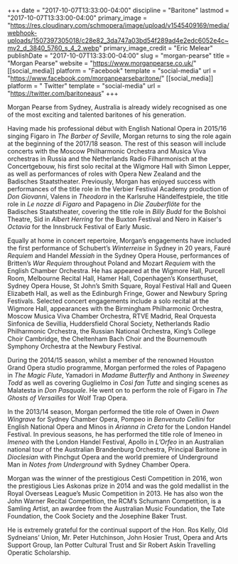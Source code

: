 +++
date = "2017-10-07T13:33:00-04:00"
discipline = "Baritone"
lastmod = "2017-10-07T13:33:00-04:00"
primary_image = "https://res.cloudinary.com/schmopera/image/upload/v1545409169/media/webhook-uploads/1507397305018/c28e82_3da747a03bd54f289ad4e2edc6052e4c~mv2_d_3840_5760_s_4_2.webp"
primary_image_credit = "Eric Melear"
publishDate = "2017-10-07T13:33:00-04:00"
slug = "morgan-pearse"
title = "Morgan Pearse"
website = "https://www.morganpearse.co.uk/"
[[social_media]]
platform = "Facebook"
template = "social-media"
url = "https://www.facebook.com/morganpearsebaritone/"
[[social_media]]
platform = " Twitter"
template = "social-media"
url = "https://twitter.com/baritoneaus"
+++

Morgan Pearse from Sydney, Australia is already widely recognised as one of the most exciting and talented baritones of his generation.
 
Having made his professional début with English National Opera in 2015/16 singing Figaro in *The Barber of Seville*, Morgan returns to sing the role again at the beginning of the 2017/18 season. The rest of this season will include concerts with the Moscow Philharmonic Orchestra and Musica Viva orchestras in Russia and the Netherlands Radio Filharmonisch at the Concertgebouw, his first solo recital at the Wigmore Hall with Simon Lepper, as well as performances of roles with Opera New Zealand and the Badisches Staatstheater. Previously, Morgan has enjoyed success with performances of the title role in the Verbier Festival Academy production of *Don Giovanni*, Valens in *Theodora* in the Karlsruhe Händelfestpiele, the title role in *Le nozze di Figaro* and Papageno in *Die Zauberflöte* for the Badisches Staatstheater, covering the title role in *Billy Budd* for the Bolshoi Theatre, Sid in *Albert Herring* for the Buxton Festival and Nero in Kaiser's *Octavia* for the Innsbruck Festival of Early Music.

Equally at home in concert repertoire, Morgan’s  engagements have included the first performance of Schubert’s *Winterreise* in Sydney in 20 years, Fauré *Requiem* and Handel *Messiah* in the Sydney Opera House, performances of Britten’s *War Requiem* throughout Poland and Mozart *Requiem*  with the English Chamber Orchestra.   He has appeared at the Wigmore Hall, Purcell Room, Melbourne Recital Hall, Hamer Hall, Copenhagen’s Konserthuset, Sydney Opera House, St John’s Smith Square, Royal Festival Hall and Queen Elizabeth Hall, as well as the Edinburgh Fringe, Gower and Newbury Spring Festivals. Selected concert engagements include a solo recital at the Wigmore Hall, appearances with the Birmingham Philharmonic Orchestra, Moscow Musica Viva Chamber Orchestra, RTVE Madrid, Real Orquesta Sinfonica de Sevillia, Huddersfield Choral Society, Netherlands Radio Philharmonic Orchestra, the Russian National Orchestra, King’s College Choir Cambridge, the Cheltenham Bach Choir and the Bournemouth Symphony Orchestra at the Newbury Festival.

During the 2014/15 season, whilst a member of the renowned Houston Grand Opera studio programme, Morgan performed the roles of Papageno in *The Magic Flute*, Yamadori in *Madame Butterfly* and Anthony in *Sweeney Todd* as well as covering Guglielmo in *Così fan Tutte* and singing scenes as Malatesta in *Don Pasquale*.  He went on to perform the role of Figaro in *The Ghosts of Versailles* for Wolf Trap Opera.
 
In the 2013/14 season, Morgan performed the title role of Owen in *Owen Wingrave* for Sydney Chamber Opera, Pompeo in *Benvenuto Cellini* for English National Opera and Minos in *Arianna in Creta* for the London Handel Festival. In previous seasons, he has performed the title role of Imeneo in *Imeneo* with the London Handel Festival, Apollo in *L’Orfeo* in an Australian national tour of the Australian Brandenburg Orchestra, Principal Baritone in *Dioclesian* with Pinchgut Opera and the world premiere of Underground Man in *Notes from Underground* with Sydney Chamber Opera.

Morgan was the winner of the prestigious Cesti Competition in 2016, won the prestigious Lies Askonas prize in 2014 and was the gold medallist in the Royal Overseas League’s Music Competition in 2013. He has also won the John Warner Recital Competition, the RCM’s Schumann Competition, is a Samling Artist, an awardee from the Australian Music Foundation, the Tate Foundation, the Cook Society and the Josephine Baker Trust.
 
He is extremely grateful for the continual support of the Hon. Ros Kelly, Old Sydneians’ Union, Mr. Peter Hutchinson, John Hosier Trust, Opera and Arts Support Group, Ian Potter Cultural Trust and Sir Robert Askin Travelling Operatic Scholarship.
